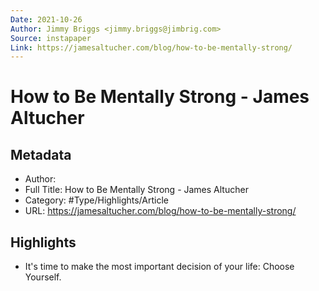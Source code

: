 ```yaml
---
Date: 2021-10-26
Author: Jimmy Briggs <jimmy.briggs@jimbrig.com>
Source: instapaper
Link: https://jamesaltucher.com/blog/how-to-be-mentally-strong/
---
```

# How to Be Mentally Strong - James Altucher

## Metadata
- Author: 
- Full Title: How to Be Mentally Strong - James Altucher
- Category: #Type/Highlights/Article
- URL: https://jamesaltucher.com/blog/how-to-be-mentally-strong/

## Highlights
- It's time to make the most important decision of your life: Choose Yourself.
